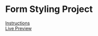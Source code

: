 # Form Styling Project 
[Instructions](https://www.theodinproject.com/lessons/node-path-intermediate-html-and-css-sign-up-form) \
[Live Preview](https://imvot.github.io/form-sign-up)
